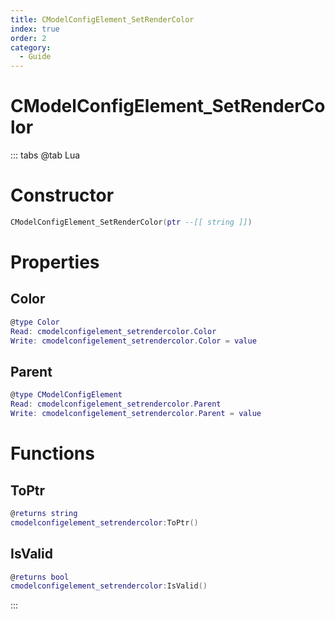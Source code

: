 ```yaml
---
title: CModelConfigElement_SetRenderColor
index: true
order: 2
category:
  - Guide
---
```


# CModelConfigElement_SetRenderColor

::: tabs
@tab Lua
# Constructor
```lua
CModelConfigElement_SetRenderColor(ptr --[[ string ]])
```
# Properties
## Color 
```lua
@type Color
Read: cmodelconfigelement_setrendercolor.Color
Write: cmodelconfigelement_setrendercolor.Color = value
```
## Parent 
```lua
@type CModelConfigElement
Read: cmodelconfigelement_setrendercolor.Parent
Write: cmodelconfigelement_setrendercolor.Parent = value
```
# Functions
## ToPtr
```lua
@returns string
cmodelconfigelement_setrendercolor:ToPtr()
```
## IsValid
```lua
@returns bool
cmodelconfigelement_setrendercolor:IsValid()
```

:::